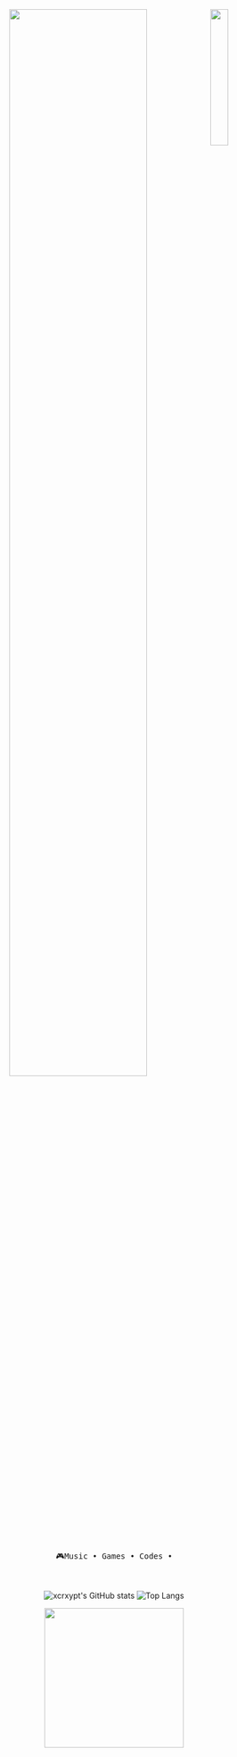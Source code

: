 
<div align="center">
    <img src="https://github.com/xcrxypt/xcrxypt/assets/161102342/2d86db1e-a8f1-4c25-93af-f6e34a57d4af.png" width="25%" align="right" />
    <img src="https://readme-typing-svg.demolab.com?https://readme-typing-svg.demolab.com?font=Fira+Code&pause=1000&color=8E2323&random=false&width=435&lines=Salve+Salve;Bem+-+Vindo+ao+meu+perfil" width="70%" />
<br><br>
    
<pre>
🎮Music • Games • Codes •
</pre>
<br><br>
![xcrxypt's GitHub stats](https://github-readme-stats.vercel.app/api?username=xcrxypt&show_icons=true&theme=dracula&count_private=true)
![Top Langs](https://github-readme-stats.vercel.app/api/top-langs/?username=anuraghazra&layout=compact)


<img src="https://github.com/xcrxypt/xcrxypt/assets/161102342/05530672-2f6f-48ef-ab1c-1bbdfc2e9afe.gif" height="250" />
<br><br><br>
